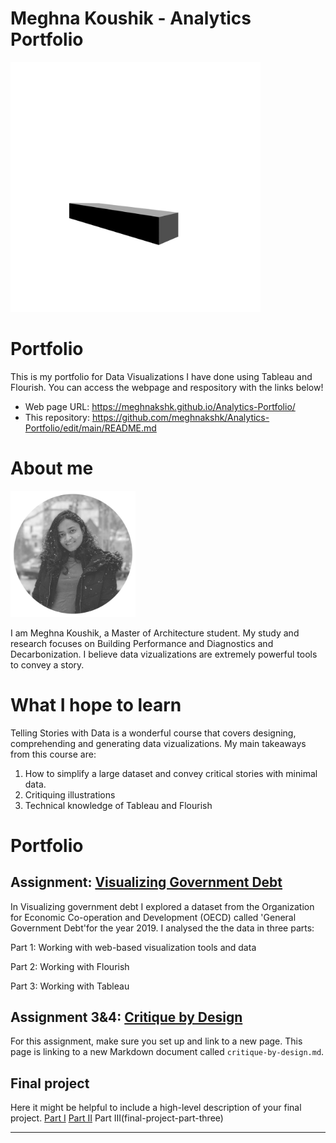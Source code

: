 # Meghna Koushik - Analytics Portfolio 

<img src="ezgif.com-gif-maker (3).gif" width="400"/>

# Portfolio
 This is my portfolio for Data Visualizations I have done using Tableau and Flourish. You can access the webpage and respository with the links below!
 - Web page URL: https://meghnakshk.github.io/Analytics-Portfolio/
 - This repository: https://github.com/meghnakshk/Analytics-Portfolio/edit/main/README.md

# About me
<img src="Profile picture.jpg" width="200"/>


I am Meghna Koushik, a Master of Architecture student. My study and research focuses on Building Performance and Diagnostics and Decarbonization. I believe data vizualizations are extremely powerful tools to convey a story. 

# What I hope to learn
Telling Stories with Data is a wonderful course that covers designing, comprehending and generating data vizualizations. My main takeaways from this course are:

1. How to simplify a large dataset and convey critical stories with minimal data. 
2. Critiquing illustrations
3. Technical knowledge of Tableau and Flourish

# Portfolio

## Assignment: [Visualizing Government Debt](visualizing-government-debt)
In Visualizing government debt I explored a dataset from the Organization for Economic Co-operation and Development (OECD) called 'General Government Debt'for the year 2019. I analysed the the data in three parts:

Part 1: Working with web-based visualization tools and data

Part 2: Working with Flourish

Part 3: Working with Tableau

## Assignment 3&4: [Critique by Design](critique-by-design)
For this assignment, make sure you set up and link to a new page.  This page is linking to a new Markdown document called `critique-by-design.md`.  

## Final project
Here it might be helpful to include a high-level description of your final project. 
[Part I](final-project-part-one)
[Part II](final-project-part-two)
Part III(final-project-part-three)

---

